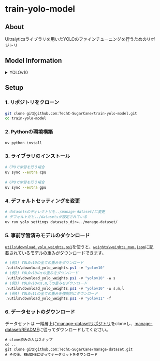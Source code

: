 # train-yolo-model

## About

Ultralyticsライブラリを用いたYOLOのファインチューニングを行うためのリポジトリ

## Model Information

<details>
<summary>YOLOv10</summary>

※ [THU-MIG/yolov10](https://github.com/THU-MIG/yolov10) から引用



<p align="center">
  <img src="assets/latency.svg" width=48%>
  <img src="assets/params.svg" width=48%> <br>
  Comparisons with others in terms of latency-accuracy (left) and size-accuracy (right) trade-offs.
</p>

[YOLOv10: Real-Time End-to-End Object Detection](https://arxiv.org/abs/2405.14458).\
Ao Wang, Hui Chen, Lihao Liu, Kai Chen, Zijia Lin, Jungong Han, and Guiguang Ding

## Performance
COCO

| Model | Test Size | #Params | FLOPs | AP<sup>val</sup> | Latency |
|:---------------|:----:|:---:|:--:|:--:|:--:|
| [YOLOv10-N](https://huggingface.co/jameslahm/yolov10n) |   640  |     2.3M    |   6.7G   |     38.5%     | 1.84ms |
| [YOLOv10-S](https://huggingface.co/jameslahm/yolov10s) |   640  |     7.2M    |   21.6G  |     46.3%     | 2.49ms |
| [YOLOv10-M](https://huggingface.co/jameslahm/yolov10m) |   640  |     15.4M   |   59.1G  |     51.1%     | 4.74ms |
| [YOLOv10-B](https://huggingface.co/jameslahm/yolov10b) |   640  |     19.1M   |  92.0G |     52.5%     | 5.74ms |
| [YOLOv10-L](https://huggingface.co/jameslahm/yolov10l) |   640  |     24.4M   |  120.3G   |     53.2%     | 7.28ms |
| [YOLOv10-X](https://huggingface.co/jameslahm/yolov10x) |   640  |     29.5M    |   160.4G   |     54.4%     | 10.70ms |


</details>


## Setup

### 1. リポジトリをクローン

```bash
git clone git@github.com:TechC-SugarCane/train-yolo-model.git
cd train-yolo-model
```

### 2. Pythonの環境構築

```bash
uv python install
```

### 3. ライブラリのインストール

```bash
# CPUで学習を行う場合
uv sync --extra cpu

# GPUで学習を行う場合
uv sync --extra gpu
```

### 4. デフォルトセッティングを変更

```bash
# datasetsのディレクトリを../manage-dataset/に変更
# デフォルトだと../datasetsが設定されている
uv run yolo settings datasets_dir=../manage-dataset/
```

### 5. 事前学習済みモデルのダウンロード

[`utils\download_yolo_weights.ps1`](.\utils\download_yolo_weights.ps1)を使うと、[`weights\weights_map.json`](weights/weights_map.json)に記載されているモデルの重みがダウンロードできます。

```ps1
# (例1) YOLOv10の全ての重みをダウンロード
.\utils\download_yolo_weights.ps1 -v "yolov10"
# (例2) YOLOv10のsの重みをダウンロード
.\utils\download_yolo_weights.ps1 -v "yolov10" -w s
# (例3) YOLOv10のs,m,lの重みをダウンロード
.\utils\download_yolo_weights.ps1 -v "yolov10" -w s,m,l
# (例4) YOLOv11の全ての重みを強制的にダウンロード
.\utils\download_yolo_weights.ps1 -v "yolov11" -f
```

### 6. データセットのダウンロード

データセットは 一階層上に[manage-datasetリポジトリ](https://github.com/TechC-SugarCane/manage-dataset)をcloneし、[manage-dataset/README](https://github.com/TechC-SugarCane/manage-dataset/blob/main/README.md)に従ってダウンロードしてください。

```shell
# clone済みの人はスキップ
cd ..
git clone git@github.com:TechC-SugarCane/manage-dataset.git
# その後、READMEに従ってデータセットをダウンロード
```
